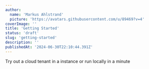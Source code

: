 ```yaml
---
author:
  name: 'Markus Ahlstrand'
  picture: 'https://avatars.githubusercontent.com/u/89469?v=4'
coverImage: ''
title: 'Getting Started'
status: 'draft'
slug: 'getting-started'
description: ''
publishedAt: '2024-06-30T22:10:44.391Z'
---
```


Try out a cloud tenant in a instance or run locally in a minute